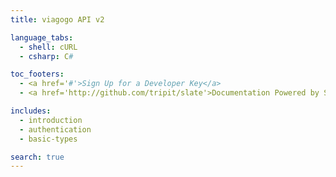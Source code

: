 ```yaml
---
title: viagogo API v2

language_tabs:
  - shell: cURL
  - csharp: C#

toc_footers:
  - <a href='#'>Sign Up for a Developer Key</a>
  - <a href='http://github.com/tripit/slate'>Documentation Powered by Slate</a>

includes:
  - introduction
  - authentication
  - basic-types

search: true
---
```


